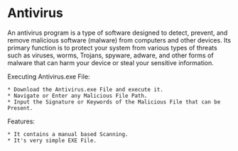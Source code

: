 # Antivirus

An antivirus program is a type of software designed to detect, prevent, and remove malicious software (malware) from computers and other devices. Its primary function is to protect your system from various types of threats such as viruses, worms, Trojans, spyware, adware, and other forms of malware that can harm your device or steal your sensitive information.


Executing Antivirus.exe File:
                
    * Download the Antivirus.exe File and execute it.
    * Navigate or Enter any Malicious File Path.
    * Input the Signature or Keywords of the Malicious File that can be Present.


Features:
    
    * It contains a manual based Scanning. 
    * It's very simple EXE File.
                              

